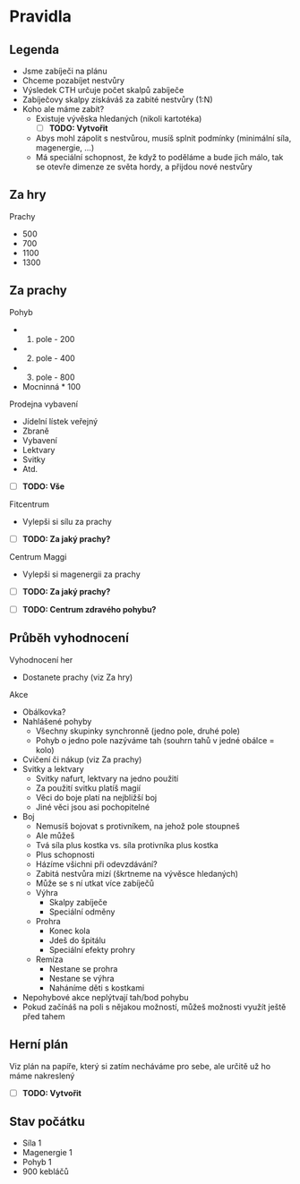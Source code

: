 # Pravidla

## Legenda

* Jsme zabíječi na plánu
* Chceme pozabíjet nestvůry
* Výsledek CTH určuje počet skalpů zabíječe
* Zabíječovy skalpy získáváš za zabité nestvůry (1:N)
* Koho ale máme zabít?
  * Existuje vývěska hledaných (nikoli kartotéka)
    - [ ] **TODO: Vytvořit**
  * Abys mohl zápolit s nestvůrou, musíš splnit podmínky (minimální síla, magenergie, ...)
  * Má speciální schopnost, že když to poděláme a bude jich málo, tak se otevře dimenze ze světa hordy, a přijdou nové nestvůry

## Za hry

Prachy

* 500
* 700
* 1100
* 1300

## Za prachy

Pohyb

* 1. pole - 200
* 2. pole - 400
* 3. pole - 800
* Mocninná * 100

Prodejna vybavení

* Jídelní lístek veřejný
* Zbraně
* Vybavení
* Lektvary
* Svitky
* Atd.
- [ ] **TODO: Vše**

Fitcentrum

* Vylepši si sílu za prachy
- [ ] **TODO: Za jaký prachy?**

Centrum Maggi

* Vylepši si magenergii za prachy
- [ ] **TODO: Za jaký prachy?**

- [ ] **TODO: Centrum zdravého pohybu?**

## Průběh vyhodnocení

Vyhodnocení her

* Dostanete prachy (viz Za hry)

Akce

* Obálkovka?
* Nahlášené pohyby
  * Všechny skupinky synchronně (jedno pole, druhé pole)
  * Pohyb o jedno pole nazýváme tah (souhrn tahů v jedné obálce = kolo)
* Cvičení či nákup (viz Za prachy)
* Svitky a lektvary
  * Svitky nafurt, lektvary na jedno použití
  * Za použití svitku platíš magií
  * Věci do boje platí na nejbližší boj
  * Jiné věci jsou asi pochopitelné
* Boj
  * Nemusíš bojovat s protivníkem, na jehož pole stoupneš
  * Ale můžeš
  * Tvá síla plus kostka vs. síla protivníka plus kostka
  * Plus schopnosti
  * Házíme všichni při odevzdávání?
  * Zabitá nestvůra mizí (škrtneme na vývěsce hledaných)
  * Může se s ní utkat více zabíječů
  * Výhra
    * Skalpy zabíječe
    * Speciální odměny
  * Prohra
    * Konec kola
    * Jdeš do špitálu
    * Speciální efekty prohry
  * Remíza
    * Nestane se prohra
    * Nestane se výhra
    * Naháníme děti s kostkami
* Nepohybové akce neplýtvají tah/bod pohybu
* Pokud začínáš na poli s nějakou možností, můžeš možnosti využít ještě před tahem

## Herní plán

Viz plán na papíře, který si zatím necháváme pro sebe, ale určitě už ho máme nakreslený

- [ ] **TODO: Vytvořit**

## Stav počátku

* Síla 1
* Magenergie 1
* Pohyb 1
* 900 kebláčů

